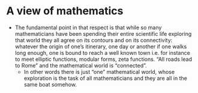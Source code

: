 # A view of mathematics

* The fundamental point in that respect is that while so many mathematicians have been spending their entire scientific life exploring that world they all agree on its contours and on its connectivity: whatever the origin of one’s itinerary, one day or another if one walks long enough, one is bound to reach a well known town i.e. for instance to meet elliptic functions, modular forms, zeta functions. “All roads lead to Rome” and the mathematical world is “connected”.
  * In other words there is just “one” mathematical world, whose exploration is the task of all mathematicians and they are all in the same boat somehow.

